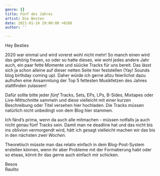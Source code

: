 ```yaml
---
genre: []
title: Fünf des Jahres
artist: Die Besten
date: 2021-01-10 19:00:00 +0100
author: ''

---
```

Hey Besties

2020 war einmal und wird vorerst wohl nicht mehr! So manch einen wird das gehörig freuen, so oder so hatte dieses, wie wohl jedes andere Jahr auch, ein paar fette Momente und süücke Tracks für uns bereit. Das lässt sich ja schon alleine auf dieser netten Seite hier feststellen (Yay! Sounds blog birthday coming up). Daher würde ich gerne allzu feierlichst dazu aufrufen eine Ansammlung der Top 5 fettesten Musikfetzen des Jahres stattfinden zulassen!

Dafür sollte bitte jeder _fünf_ Tracks, Sets, EPs, LPs, B-Sides, Mixtapes oder Live-Mittschnitte sammeln und diese vielleicht mit einer kurzen Beschreibung oder Titel versehen hier hochladen. Die Tracks müssen natürlich nicht unbedingt von dem Blog hier stammen.

Ich fänd’s prima, wenn da auch alle mitmachen - müssen notfalls ja auch nicht genau fünf Tracks sein. Damit man ne deadline hat und das nicht bis ins oblivion vermorgendt wird, hätt ich gesagt vielleicht machen wir das bis in den nächsten _zwei Wochen._

Theoretisch müsste man das relativ einfach in dem Blog-Post-System erstellen können, wenn ihr aber Probleme mit der Formatierung habt oder so etwas, könnt ihr das gerne auch einfach mir schicken.

Besos  
Raulito